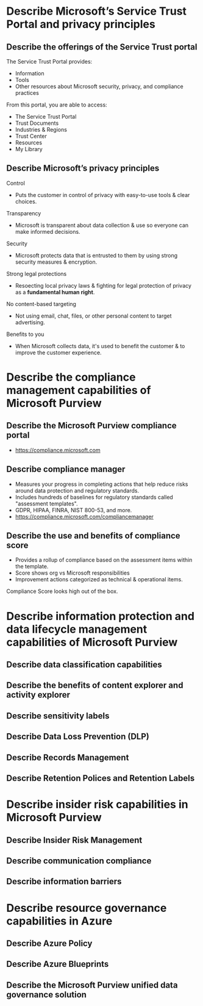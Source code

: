# Describe Microsoft’s Service Trust Portal and privacy principles
## Describe the offerings of the Service Trust portal
The Service Trust Portal provides:
- Information
- Tools
- Other resources about Microsoft security, privacy, and compliance practices

From this portal, you are able to access:
- The Service Trust Portal
- Trust Documents
- Industries & Regions
- Trust Center
- Resources
- My Library

## Describe Microsoft’s privacy principles
Control
- Puts the customer in control of privacy with easy-to-use tools & clear choices.

Transparency
- Microsoft is transparent about data collection & use so everyone can make informed decisions.

Security
- Microsoft protects data that is entrusted to them by using strong security measures & encryption.

Strong legal protections
- Resoecting local privacy laws & fighting for legal protection of privacy as a **fundamental human right**.

No content-based targeting
- Not using email, chat, files, or other personal content to target advertising.

Benefits to you
- When Microsoft collects data, it's used to benefit the customer & to improve the customer experience.

# Describe the compliance management capabilities of Microsoft Purview
## Describe the Microsoft Purview compliance portal

- https://compliance.microsoft.com


## Describe compliance manager

- Measures your progress in completing actions that help reduce risks around data protection and regulatory standards. 
- Includes hundreds of baselines for regulatory standards called "assessment templates". 
- GDPR, HIPAA, FINRA, NIST 800-53, and more. 
- https://compliance.microsoft.com/compliancemanager

## Describe the use and benefits of compliance score

- Provides a rollup of compliance based on the assessment items within the template. 
- Score shows org vs Microsoft responsibilities   
- Improvement actions categorized as technical & operational items. 

Compliance Score looks high out of the box. 

# Describe information protection and data lifecycle management capabilities of Microsoft Purview
## Describe data classification capabilities

## Describe the benefits of content explorer and activity explorer

## Describe sensitivity labels

## Describe Data Loss Prevention (DLP)

## Describe Records Management

## Describe Retention Polices and Retention Labels

# Describe insider risk capabilities in Microsoft Purview
## Describe Insider Risk Management

## Describe communication compliance

## Describe information barriers

# Describe resource governance capabilities in Azure
## Describe Azure Policy

## Describe Azure Blueprints

## Describe the Microsoft Purview unified data governance solution
